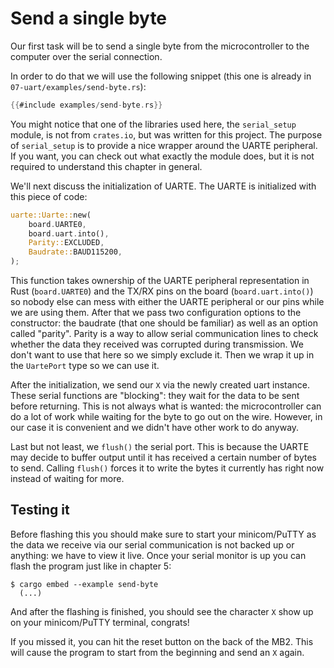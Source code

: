 # Send a single byte

Our first task will be to send a single byte from the microcontroller to the computer over the
serial connection.

In order to do that we will use the following snippet (this one is already in
`07-uart/examples/send-byte.rs`):

``` rust
{{#include examples/send-byte.rs}}
```

You might notice that one of the libraries used here, the `serial_setup` module, is not from
`crates.io`, but was written for this project. The purpose of `serial_setup` is to provide a nice
wrapper around the UARTE peripheral. If you want, you can check out what exactly the module does,
but it is not required to understand this chapter in general.

We'll next discuss the initialization of UARTE. The UARTE is initialized with this piece of code:

```rs
uarte::Uarte::new(
    board.UARTE0,
    board.uart.into(),
    Parity::EXCLUDED,
    Baudrate::BAUD115200,
);
```

This function takes ownership of the UARTE peripheral representation in Rust (`board.UARTE0`) and
the TX/RX pins on the board (`board.uart.into()`) so nobody else can mess with either the UARTE
peripheral or our pins while we are using them. After that we pass two configuration options to the
constructor: the baudrate (that one should be familiar) as well as an option called "parity". Parity
is a way to allow serial communication lines to check whether the data they received was corrupted
during transmission. We don't want to use that here so we simply exclude it.  Then we wrap it up in
the `UartePort` type so we can use it.

After the initialization, we send our `X` via the newly created uart instance. These serial
functions are "blocking": they wait for the data to be sent before returning. This is not always
what is wanted: the microcontroller can do a lot of work while waiting for the byte to go out on the
wire. However, in our case it is convenient and we didn't have other work to do anyway.

Last but not least, we `flush()` the serial port. This is because the UARTE may decide to buffer
output until it has received a certain number of bytes to send.  Calling `flush()` forces it to
write the bytes it currently has right now instead of waiting for more.

## Testing it

Before flashing this you should make sure to start your minicom/PuTTY as the data we receive via our
serial communication is not backed up or anything: we have to view it live. Once your serial monitor
is up you can flash the program just like in chapter 5:

```
$ cargo embed --example send-byte
  (...)
```

And after the flashing is finished, you should see the character `X` show up on your minicom/PuTTY
terminal, congrats!

If you missed it, you can hit the reset button on the back of the MB2. This will cause the program
to start from the beginning and send an `X` again.
